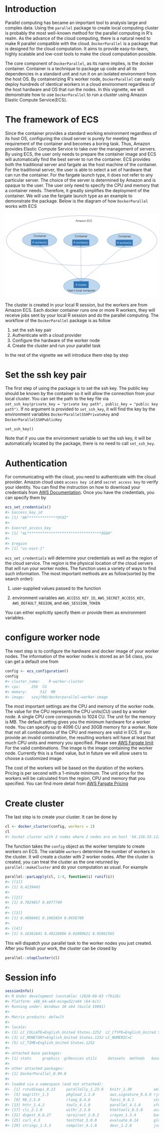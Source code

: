 # Introduction
Parallel computing has became an important tool to analysis large and complex data. Using the `parallel` package to create local computing cluster is probably the most well-known method for the parallel computing in R's realm. As the advance of the cloud computing, there is a natural need to make R parallel compatible with the cloud. `DockerParallel` is a package that is designed for the cloud computation. It aims to provide easy-to-learn, highly scalable and low-cost tools to make the cloud computation possible.

The core component of `DockerParallel`, as its name implies, is the docker container. Container is a technique to package up code and all its dependencies in a standard unit and run it on an isolated environment from the host OS. By containerizing R's worker node, `DockerParallel` can easily deploy hundreds of identical workers in a cloud environment regardless of the host hardware and OS that run the nodes. In this vignette, we will demonstrate how to use `DockerParallel` to run a cluster using Amazon Elastic Compute Service(ECS).

# The framework of ECS
Since the container provides a standard working environment regardless of its host OS, configuring the cloud server is purely for meeting the requirement of the container and  becomes a boring task. Thus, Amazon provides Elastic Compute Service to take over the management of servers. By using ECS, the user only needs to prepare the container image and ECS will automatically find the best server to run the container. ECS provides both the traditional server and fargate as the host machine of the container. For the traditional server, the user is able to select a set of hardware that can run the container. For the fargate launch type, it does not refer to any particular server. The choice of the server is determined by Amazon and is opaque to the user. The user only need to specify the CPU and memory that a container needs. Therefore, it greatly simplifies the deployment of the container. We will use the fargate launch type as an example to demonstrate the package. Below is the diagram of how `DockerParallel` works with ECS

![](vignettes/fargate.png)

The cluster is created in your local R session, but the workers are from Amazon ECS. Each docker container runs one or more R workers, they will receive jobs sent by your local R session and do the parallel computing. The workflow of the `DockerParallel` package is as follow

1. set the ssh key pair
2. Authenticate with a cloud provider
3. Configure the hardware of the worker node
4. Create the cluster and run your parallel task

In the rest of the vignette we will introduce them step by step


# Set the ssh key pair
The first step of using the package is to set the ssh key. The public key should be known by the container so it will allow the connection from your local cluster. You can set the path to the key file via `set_ssh_key(private_key = "private key path", public_key = "public key path")`. If no argument is provided to `set_ssh_key`, it will find the key by the environment variables `DockerParallelSSHPrivateKey` and `DockerParallelSSHPublicKey`
```
set_ssh_key()
```
Note that if you use the environment variable to set the ssh key, it will be automatically located by the package, there is no need to call `set_ssh_key`.


# Authentication

For communicating with the cloud, you need to authenticate with the cloud provider. Amazon cloud uses `access key id` and `secret access key` to verify your identity. You can find the instruction on how to download your credentials from [AWS Documentation]. Once you have the credentials, you can specify them by

```r
ecs_set_credentials()
#> $access_key_id
#> [1] "AK**************OYX3"
#> 
#> $secret_access_key
#> [1] "mL**********************************XGGH"
#> 
#> $region
#> [1] "us-east-1"
```
`ecs_set_credentials` will determine your credentials as well as the region of the cloud service. The region is the physical location of the cloud servers that will run your worker nodes. The function uses a variety of ways to find such information. The most important methods are as follow(sorted by the search order):

1. user-supplied values passed to the function

2. environment variables `AWS_ACCESS_KEY_ID`, `AWS_SECRET_ACCESS_KEY`, `AWS_DEFAULT_REGION`, and `AWS_SESSION_TOKEN`

You can either explicitly specify them or provide them as environment variables.

[AWS Documentation]: https://docs.aws.amazon.com/IAM/latest/UserGuide/id_credentials_access-keys.html#Using_CreateAccessKey

# configure worker node
The next step is to configure the hardware and docker image of your worker nodes. The information of the worker nodes is stored as an S4 class, you can get a default one from

```r
config <- ecs_configuration()
config
#> cluster_name:	R-worker-cluster 
#> cpu:		256  CU
#> memory:		512  MB
#> image:	szwjf08/dockerparallel-worker-image
```
The most important settings are the CPU and memory of the worker node. The value for the CPU represents the CPU units(CU) used by a worker node. A single CPU core corresponds to 1024 CU. The unit for the memory is MB. The default setting gives you the minimum hardware for a worker node. You can specify up to 4096 CU and 30GB memory for a worker. Note that not all combinations of the CPU and memory are valid in ECS. If you provide an invalid combination, the resulting workers will have at least that much CPU units and memory you specified. Please see [AWS Fargate limit] For the valid combinations. The image is the image containing the worker node. Currently this is a fixed value, but in future we will allow users to choose a customized image.

The cost of the workers will be based on the duration of the workers. Pricing is per second with a 1-minute minimum. The unit price for the workers will be calculated from the region, CPU and memory that you specified. You can find more detail from [AWS Fargate Pricing]

[AWS Fargate Pricing]: https://aws.amazon.com/fargate/pricing/
[AWS Fargate limit]: https://docs.aws.amazon.com/AmazonECS/latest/developerguide/task-cpu-memory-error.html

# Create cluster
The last step is to create your cluster. It can be done by

```r
cl <- docker_cluster(config, workers = 2)
cl
#> Socket cluster with 2 nodes where 2 nodes are on host '54.158.55.112' (R version 4.0.3 (2020-10-10), platform x86_64-pc-linux-gnu)
```
The function takes the `config` object as the worker template to create workers on ECS. The variable `workers` determine the number of workers in the cluster. It will create a cluster with 2 worker nodes. After the cluster is created, you can treat the cluster as the one returned by `parallel::makeCluster` and do your computation as usual. For example

```r
parallel::parLapply(cl, 1:4, function(i) runif(i))
#> [[1]]
#> [1] 0.4139445
#> 
#> [[2]]
#> [1] 0.7024857 0.6977749
#> 
#> [[3]]
#> [1] 0.4098401 0.1065834 0.9656709
#> 
#> [[4]]
#> [1] 0.16362841 0.49228986 0.01090621 0.95961565
```
This will dispatch your parallel task to the worker nodes you just created. After you finish your work, the cluster can be closed by

```r
parallel::stopCluster(cl)
```

# Session info

```r
sessionInfo()
#> R Under development (unstable) (2020-09-03 r79126)
#> Platform: x86_64-w64-mingw32/x64 (64-bit)
#> Running under: Windows 10 x64 (build 19041)
#> 
#> Matrix products: default
#> 
#> locale:
#> [1] LC_COLLATE=English_United States.1252  LC_CTYPE=English_United States.1252   
#> [3] LC_MONETARY=English_United States.1252 LC_NUMERIC=C                          
#> [5] LC_TIME=English_United States.1252    
#> 
#> attached base packages:
#> [1] stats     graphics  grDevices utils     datasets  methods   base     
#> 
#> other attached packages:
#> [1] DockerParallel_0.99.0
#> 
#> loaded via a namespace (and not attached):
#>  [1] rstudioapi_0.13     parallelly_1.23.0   knitr_1.30          xml2_1.3.2         
#>  [5] magrittr_1.5        pkgload_1.1.0       aws.signature_0.6.0 rjson_0.2.20       
#>  [9] R6_2.5.0            rlang_0.4.8         fansi_0.4.1         stringr_1.4.0      
#> [13] httr_1.4.2          tools_4.1.0         parallel_4.1.0      xfun_0.19          
#> [17] cli_2.1.0           withr_2.3.0         htmltools_0.5.0     assertthat_0.2.1   
#> [21] digest_0.6.27       rprojroot_2.0.2     crayon_1.3.4        base64enc_0.1-3    
#> [25] curl_4.3            testthat_3.0.0      evaluate_0.14       glue_1.4.2         
#> [29] stringi_1.5.3       compiler_4.1.0      desc_1.2.0          jsonlite_1.7.1
```

